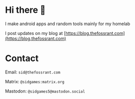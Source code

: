 # Hi there 👋

I make android apps and random tools mainly for my homelab

I post updates on my blog at [https://blog.thefossrant.com](https://blog.thefossrant.com)

# Contact

Email: `sid@thefossrant.com`

Matrix: `@sidgames:matrix.org`

Mastodon: `@sidgames5@mastodon.social`
